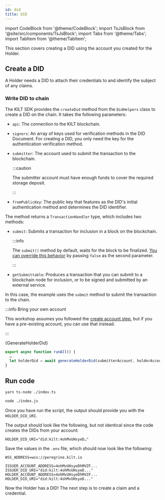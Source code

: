 ```yaml
---
id: did
title: DID
---
```


import CodeBlock from '@theme/CodeBlock';
import TsJsBlock from '@site/src/components/TsJsBlock';
import Tabs from '@theme/Tabs';
import TabItem from '@theme/TabItem';

This section covers creating a DID using the account you created for the <span className="label-role holder">Holder</span>.

## Create a DID

A <span className="label-role holder">Holder</span> needs a DID to attach their credentials to and identify the subject of any claims.

### Write DID to chain

The KILT SDK provides the `createDid` method from the `DidHelpers` class to create a DID on the chain. It takes the following parameters:

- `api`: The connection to the KILT blockchain.
- `signers`: An array of keys used for verification methods in the DID Document. For creating a DID, you only need the key for the authentication verification method.
- `submitter`: The account used to submit the transaction to the blockchain.

  :::caution

  The submitter account must have enough funds to cover the required storage deposit.

  :::

- `fromPublicKey`: The public key that features as the DID's initial authentication method and determines the DID identifier.

The method returns a `TransactionHandler` type, which includes two methods:

- `submit`: Submits a transaction for inclusion in a block on the blockchain.

  :::info

  The `submit()` method by default, waits for the block to be finalized. [You can override this behavior](https://kiltprotocol.github.io/sdk-js/interfaces/types_src.TransactionHandlers.html) by passing `false` as the second parameter.

  :::

- `getSubmittable`: Produces a transaction that you can submit to a blockchain node for inclusion, or to be signed and submitted by an external service.

In this case, the example uses the `submit` method to submit the transaction to the chain.

<!-- TODO: Add other methods -->

:::info Bring your own account

This workshop assumes you followed the [create account step](../04_accounts.md), but if you have a pre-existing account, you can use that instead.

:::

<TsJsBlock>
  {GenerateHolderDid}
</TsJsBlock>

<TsJsBlock>

```typescript
export async function runAll() {
  …
  let holderDid = await generateHolderDid(submitterAccount, holderAccount)
}
```

</TsJsBlock>

## Run code

<Tabs groupId="ts-js-choice">
  <TabItem value='ts' label='Typescript' default>

  ```bash
  yarn ts-node ./index.ts
  ```

  </TabItem>
  <TabItem value='js' label='Javascript' default>

  ```bash
  node ./index.js
  ```

  </TabItem>
</Tabs>

Once you have run the script, the output should provide you with the `HOLDER_DID_URI`.

The output should look like the following, but not identical since the code creates the DIDs from your account:

```
HOLDER_DID_URI="did:kilt:4ohMvUHsyeD…"
```

Save the values in the `.env` file, which should now look like the following:

```env title=".env"
WSS_ADDRESS=wss://peregrine.kilt.io

ISSUER_ACCOUNT_ADDRESS=4ohMvUHsyeDhMVZF...
ISSUER_DID_URI="did:kilt:4ohMvUHsyeD..."
HOLDER_ACCOUNT_ADDRESS=4ohMvUHsyeDhMVZF...
HOLDER_DID_URI="did:kilt:4ohMvUHsyeD..."
```

Now the Holder has a DID! The next step is to create a claim and a credential.
